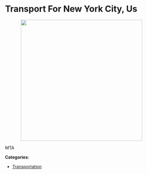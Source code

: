 # Transport For New York City, Us
<p align="center">
    <img width="400" src="https://raw.githubusercontent.com/apis-list/apis-list/apis/transport-for-new-york-city-us/logo_256x256.png" />
</p>

MTA



**Categories**:
- [Transportation](https://github.com/apis-list/apis-list#transportation)




